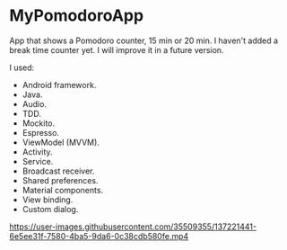 # MyPomodoroApp

App that shows a Pomodoro counter, 15 min or 20 min. I haven't 
added a break time counter yet. I will improve it in a future 
version.

I used:

* Android framework.
* Java.
* Audio.
* TDD.
* Mockito.
* Espresso.
* ViewModel (MVVM).
* Activity.
* Service.
* Broadcast receiver.
* Shared preferences.
* Material components.
* View binding.
* Custom dialog.


https://user-images.githubusercontent.com/35509355/137221441-6e5ee31f-7580-4ba5-9da6-0c38cdb580fe.mp4



